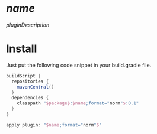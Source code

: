 $name$
=============================

$pluginDescription$

Install
=======

Just put the following code snippet in your build.gradle file.

```groovy
buildScript {
  repositories {
    mavenCentral()
  }
  dependencies {
    classpath "$package$:$name;format="norm"$:0.1"
  }
}

apply plugin: "$name;format="norm"$"
```
